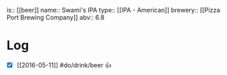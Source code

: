 is:: [[beer]]
name:: Swami's IPA
type:: [[IPA - American]]
brewery:: [[Pizza Port Brewing Company]]
abv:: 6.8

# Log
- [x] [[2016-05-11]] #do/drink/beer 👍
